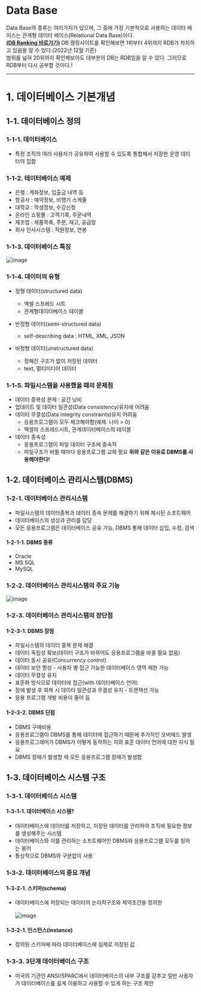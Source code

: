 # Data Base

Data Base의 종류는 여러가지가 있으며, 그 중에 가장 기본적으로 사용하는 데이터 베이스는 관계형 데이터 베이스(Relational Data Base)이다. 
<br> [**(DB Ranking 바로가기)**](https://db-engines.com/en/ranking) DB 랭킹사이트를 확인해보면 1위부터 4위까지 RDB가 차지하고 있음을 알 수 있다.(2022년 12월 기준)
<br> 범위를 넓혀 20위까지 확인해보아도 대부분의 DB는 RDB임을 알 수 있다. 그러므로 RDB부터 다시 공부할 것이다.!

---
# 1. 데이터베이스 기본개념
## 1-1. 데이터베이스 정의

### 1-1-1. 데이터베이스
- 특정 조직의 여러 사용자가 공유하여 사용할 수 있도록 통합해서 저장한 운영 데이터의 집합

### 1-1-2. 테이터베이스 예제
- 은행 : 계좌정보, 입출금 내역 등
- 항공사 : 예약정보, 비행기 스케쥴
- 대학교 : 학생정보, 수강신청
- 온라인 쇼핑몰 : 고객기록, 주문내역
- 제조업 : 제품목록, 주문, 재고, 공급망
- 회사 인사시스템 : 직원정보, 연봉

### 1-1-3. 데이터베이스 특징
![image](https://user-images.githubusercontent.com/113662725/210138766-6ab8483e-e2c9-48c0-8326-6c3a4fec926a.png)


### 1-1-4. 데이터의 유형
- 정형 데이터(structured data)
  - 엑셀 스프레드 시트
  - 관계형데이터베이스 테이블

- 반정형 데이터(semi-structured data)
  - self-describing data : HTML, XML, JSON

- 비정형 데이터(unstructured data)
  - 정해진 구조가 없이 저장된 데이터
  - text, 멀티미디어 데이터

### 1-1-5. 파일시스템을 사용했을 때의 문제점
- 데이터 중복성 문제 : 공간 낭비
- 업데이트 및 데이터 일관성(Data consistency)유지에 어려움
- 데이터 무결성(Data integrity constraints)유지 어려움
  - 응용프로그램이 모두 체크해야함(예제. 나이 > 0)
  - 엑셀의 스프레드시트, 관계데이터베이스의 테이블
- 데이터 종속성
  - 응용프로그램이 파일 데이터 구조에 종속적
  - 파일구조가 바뀔 때마다 응용프로그램 교체 필요
**위와 같은 이유료 DBMS를 사용해야한다!**

## 1-2. 데이터베이스 관리시스템(DBMS)

### 1-2-1. 데이터베이스 관리시스템
- 파일시스템의 데이터중복과 데이터 종속 문제를 해결하기 위해 제시된 소프트웨어
- 데이터베이스의 생성과 관리를 담당
- 모든 응용프로그램은 데이터베이스 공유 가능, DBMS 통해 데이터 삽입, 수정, 검색

#### 1-2-1-1. DBMS 종류
- Oracle
- MS SQL
- MySQL 

### 1-2-2. 데이터베이스 관리시스템의 주요 기능
![image](https://user-images.githubusercontent.com/113662725/210139597-6a2d1b3f-5c62-4349-abba-a9ad96fe3ab9.png)

### 1-2-3. 데이터베이스 관리시스템의 장단점

#### 1-2-3-1. DBMS 장점
- 파일시스템의 데이터 중복 문제 해결
- 데이터 독립성 확보(데이터 구조가 바뀌어도 응용프로그램을 바꿀 필요 없음)
- 데이터 동시 공유(Concurrency control)
- 데이터 보안 향상 - 사용자 별 접근 가능한 데이터베이스 영역 제한 가능
- 데이터 무결성 유지
- 표준화 방식으로 데이터에 접근(with 데이터베이스 언어)
- 장애 발생 후 회복 시 데이터 일관성과 무결성 유지 - 트랜잭션 가능
- 응용 프로그램 개발 비용이 줄어 듬


#### 1-2-3-2. DBMS 단점
- DBMS 구매비용
- 응용프로그램이 DBMS를 통해 데이터에 접근하기 때문에 추가적인 오버헤드 발생
- 응용프로그래머가 DBMS가 어떻게 동작하는 지와 표준 데이터 언어에 대한 지식 필요
- DBMS 장애가 발생할 때 모든 응용프로그램 장애가 발생함

## 1-3. 데이터베이스 시스템 구조

### 1-3-1. 데이터베이스 시스템

#### 1-3-1-1. 데이터베이스 시스템?
- 데이터베이스에 데이터를 저장하고, 저장된 데이터를 관리하여 조직에 필요한 정보를 생성해주는 시스템
- 데이터베이스와 이를 관리하는 소프트웨어인 DBMS와 응용프로그램 모두를 칭하는 용어
- 통상적으로 DBMS와 구분없이 사용

### 1-3-2. 데이터베이스의 중요 개념

#### 1-3-2-1. 스키마(schema)
- 데이터베이스에 저장되는 데이터의 논리적구조와 제약조건을 정의한 
<br><br>
![image](https://user-images.githubusercontent.com/113662725/210140637-990cff16-ca28-488c-8898-728f229dad6e.png)

#### 1-3-2-1. 인스턴스(instance)
- 정의된 스키마에 따라 데이터베이스에 실제로 저장된 값

### 1-3-3. 3단계 데이터베이스 구조 
- 미국의 기관인 ANSI/SPARC에서 데이터베이스의 내부 구조를 감추고 일반 사용자가 데이터베이스를 쉽게 이용하고 사용할 수 있게 하는 구조 제안 




